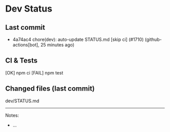 # Dev Status

## Last commit
- 4a74ac4 chore(dev): auto-update STATUS.md [skip ci] (#1710) (github-actions[bot], 25 minutes ago)
## CI & Tests
[OK] npm ci
[FAIL] npm test

## Changed files (last commit)
dev/STATUS.md

---
Notes:
- ...
